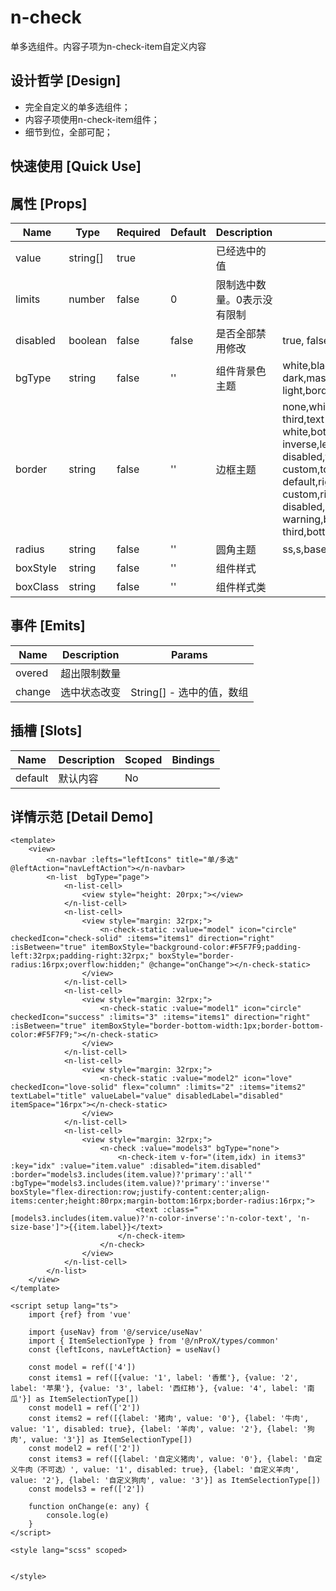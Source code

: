 # n-check

单多选组件。内容子项为n-check-item自定义内容

## 设计哲学 [Design]

- 完全自定义的单多选组件；
- 内容子项使用n-check-item组件；
- 细节到位，全部可配；

## 快速使用 [Quick Use]



## 属性 [Props]

| Name | Type | Required | Default | Description | Choices |
| --- | --- | --- | --- | --- | --- |
| value | string[] | true |  | 已经选中的值 |  | 
| limits | number | false | 0 | 限制选中数量。0表示没有限制 |  | 
| disabled | boolean | false | false | 是否全部禁用修改 | true, false | 
| bgType | string | false | '' | 组件背景色主题 | white,black,transparent,nav,default,primary,success,warning,error,custom,link,light,middle,dark,inverse,page,hover,hover-dark,mask,mask-dark,text,text-second,text-third,text-forth,text-inverse,text-place,text-disabled,border,border-light,border-middle,border-dark,none,gradient | 
| border | string | false | '' | 边框主题 | none,white,black,default,light,middle,dark,primary,success,warning,error,inverse,custom,link,text,text-second,text-third,text-forth,text-place,text-disabled,left-white,left-black,top-white,top-black,right-white,right-black,bottom-white,bottom-black,left-default,left-light,left-middle,left-dark,left-primary,left-success,left-warning,left-error,left-inverse,left-custom,left-link,left-text,left-text-second,left-text-third,left-text-forth,left-text-place,left-text-disabled,top-default,top-light,top-middle,top-dark,top-primary,top-success,top-warning,top-error,top-inverse,top-custom,top-link,top-text,top-text-second,top-text-third,top-text-forth,top-text-place,top-text-disabled,right-default,right-light,right-middle,right-dark,right-primary,right-success,right-warning,right-error,right-inverse,right-custom,right-link,right-text,right-text-second,right-text-third,right-text-forth,right-text-place,right-text-disabled,bottom-default,bottom-light,bottom-middle,bottom-dark,bottom-primary,bottom-success,bottom-warning,bottom-error,bottom-inverse,bottom-custom,bottom-link,bottom-text,bottom-text-second,bottom-text-third,bottom-text-forth,bottom-text-place,bottom-text-disabled | 
| radius | string | false | '' | 圆角主题 | ss,s,base,l,ll,loading,none | 
| boxStyle | string | false | '' | 组件样式 |  | 
| boxClass | string | false | '' | 组件样式类 |  | 

## 事件 [Emits]

| Name | Description | Params |
| --- | --- | --- | 
| overed | 超出限制数量 |  |
| change | 选中状态改变 | String[] - 选中的值，数组 |

## 插槽 [Slots]

| Name | Description | Scoped | Bindings |
| --- | --- | --- | --- |
| default | 默认内容 | No |  |

## 详情示范 [Detail Demo]



```vue
<template>
	<view>
		<n-navbar :lefts="leftIcons" title="单/多选" @leftAction="navLeftAction"></n-navbar>
		<n-list  bgType="page">
			<n-list-cell>
				<view style="height: 20rpx;"></view>
			</n-list-cell>
			<n-list-cell>
				<view style="margin: 32rpx;">
					<n-check-static :value="model" icon="circle" checkedIcon="check-solid" :items="items1" direction="right" :isBetween="true" itemBoxStyle="background-color:#F5F7F9;padding-left:32rpx;padding-right:32rpx;" boxStyle="border-radius:16rpx;overflow:hidden;" @change="onChange"></n-check-static>
				</view>
			</n-list-cell>
			<n-list-cell>
				<view style="margin: 32rpx;">
					<n-check-static :value="model1" icon="circle" checkedIcon="success" :limits="3" :items="items1" direction="right" :isBetween="true" itemBoxStyle="border-bottom-width:1px;border-bottom-color:#F5F7F9;"></n-check-static>
				</view>
			</n-list-cell>
			<n-list-cell>
				<view style="margin: 32rpx;">
					<n-check-static :value="model2" icon="love" checkedIcon="love-solid" flex="column" :limits="2" :items="items2" textLabel="title" valueLabel="value" disabledLabel="disabled" itemSpace="16rpx"></n-check-static>
				</view>
			</n-list-cell>
			<n-list-cell>
				<view style="margin: 32rpx;">
					<n-check :value="models3" bgType="none">
						<n-check-item v-for="(item,idx) in items3" :key="idx" :value="item.value" :disabled="item.disabled" :border="models3.includes(item.value)?'primary':'all'" :bgType="models3.includes(item.value)?'primary':'inverse'" boxStyle="flex-direction:row;justify-content:center;align-items:center;height:80rpx;margin-bottom:16rpx;border-radius:16rpx;">
							<text :class="[models3.includes(item.value)?'n-color-inverse':'n-color-text', 'n-size-base']">{{item.label}}</text>
						</n-check-item>
					</n-check>
				</view>
			</n-list-cell>
		</n-list>
	</view>
</template>

<script setup lang="ts">
	import {ref} from 'vue'

	import {useNav} from '@/service/useNav'
	import { ItemSelectionType } from '@/nProX/types/common'
	const {leftIcons, navLeftAction} = useNav()
	
	const model = ref(['4'])
	const items1 = ref([{value: '1', label: '香蕉'}, {value: '2', label: '苹果'}, {value: '3', label: '西红柿'}, {value: '4', label: '南瓜'}] as ItemSelectionType[])
	const model1 = ref(['2'])
	const items2 = ref([{label: '猪肉', value: '0'}, {label: '牛肉', value: '1', disabled: true}, {label: '羊肉', value: '2'}, {label: '狗肉', value: '3'}] as ItemSelectionType[])
	const model2 = ref(['2'])
	const items3 = ref([{label: '自定义猪肉', value: '0'}, {label: '自定义牛肉（不可选）', value: '1', disabled: true}, {label: '自定义羊肉', value: '2'}, {label: '自定义狗肉', value: '3'}] as ItemSelectionType[])
	const models3 = ref(['2'])
	
	function onChange(e: any) {
		console.log(e)
	}
</script>

<style lang="scss" scoped>


</style>

```

<DemoFrame src="https://www.redou.vip/nprox/#/pages/input/check" />
